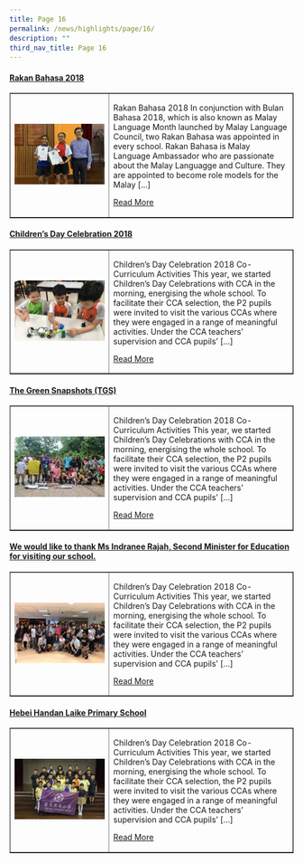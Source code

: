 ```yaml
---
title: Page 16
permalink: /news/highlights/page/16/
description: ""
third_nav_title: Page 16
---
```

<h4><strong><a href="/2019/10/07/rakan-bahasa-2018/" rel="bookmark">Rakan Bahasa 2018</a></strong></h4>
<table style="border-collapse: collapse; width: 100%;" border="1">
<tbody>
<tr>
<td style="width: 35%;"><a href="/2019/10/07/rakan-bahasa-2018/"><img src="/images/h1510.jpg"></a></td>
<td style="width: 65%;">
<p>Rakan Bahasa 2018 In conjunction with Bulan Bahasa 2018, which is also known as Malay Language Month launched by Malay Language Council, two Rakan Bahasa was appointed in every school. Rakan Bahasa is Malay Language Ambassador who are passionate about the Malay Languagge and Culture. They are appointed to become role models for the Malay […]</p>
<p><a href="/2019/10/07/rakan-bahasa-2018/">Read More</a></p>
</td>
</tr>
</tbody>
</table>
<h4><strong><a href="/2019/10/07/childrens-day-celebration-2018-2/" rel="bookmark">Children&rsquo;s Day Celebration 2018</a></strong></h4>
<table style="border-collapse: collapse; width: 100%;" border="1">
<tbody>
<tr>
<td style="width: 35%;"><a href="/2019/10/07/childrens-day-celebration-2018-2/"><img src="/images/h16a.jpg"></a></td>
<td style="width: 65%;"><p>Children&rsquo;s Day Celebration 2018 Co-Curriculum Activities This year, we started Children&rsquo;s Day Celebrations with CCA in the morning, energising the whole school. To facilitate their CCA selection, the P2 pupils were invited to visit the various CCAs where they were engaged in a range of meaningful activities. Under the CCA teachers&rsquo; supervision and CCA pupils&rsquo; [&hellip;]</p>
<p><a href="/2019/10/07/childrens-day-celebration-2018-2/">Read More</a></p></td>
</tr>
</tbody>
</table>

<h4><strong><a href="/2019/04/29/the-green-snapshots-tgs/" rel="bookmark">The Green Snapshots (TGS)</a></strong></h4>
<table style="border-collapse: collapse; width: 100%;" border="1">
<tbody>
<tr>
<td style="width: 35%;"><a href="/2019/04/29/the-green-snapshots-tgs/"><img src="/images/h16b.jpg"></a></td>
<td style="width: 65%;"><p>Children&rsquo;s Day Celebration 2018 Co-Curriculum Activities This year, we started Children&rsquo;s Day Celebrations with CCA in the morning, energising the whole school. To facilitate their CCA selection, the P2 pupils were invited to visit the various CCAs where they were engaged in a range of meaningful activities. Under the CCA teachers&rsquo; supervision and CCA pupils&rsquo; [&hellip;]</p>
<p><a href="/2019/04/29/the-green-snapshots-tgs/">Read More</a></p></td>
</tr>
</tbody>
</table>

<h4><strong><a href="/2018/10/08/we-would-like-to-thank-ms-indranee-for-visiting-our-school/" rel="bookmark">We would like to thank Ms Indranee Rajah, Second Minister for Education for visiting our school.</a></strong></h4>
<table style="border-collapse: collapse; width: 100%;" border="1">
<tbody>
<tr>
<td style="width: 35%;"><a href="/2018/10/08/we-would-like-to-thank-ms-indranee-for-visiting-our-school/"><img src="/images/h16c.jpg"></a></td>
<td style="width: 65%;"><p>Children&rsquo;s Day Celebration 2018 Co-Curriculum Activities This year, we started Children&rsquo;s Day Celebrations with CCA in the morning, energising the whole school. To facilitate their CCA selection, the P2 pupils were invited to visit the various CCAs where they were engaged in a range of meaningful activities. Under the CCA teachers&rsquo; supervision and CCA pupils&rsquo; [&hellip;]</p>
<p><a href="/2018/10/08/we-would-like-to-thank-ms-indranee-for-visiting-our-school/">Read More</a></p></td>
</tr>
</tbody>
</table>

<h4><strong><a href="/2018/07/10/hebei-handan-laike-primary-school-2/" rel="bookmark">Hebei Handan Laike Primary School</a></strong></h4>
<table style="border-collapse: collapse; width: 100%;" border="1">
<tbody>
<tr>
<td style="width: 35%;"><a href="/2018/07/10/hebei-handan-laike-primary-school-2/"><img src="/images/h16d.jpg"></a></td>
<td style="width: 65%;"><p>Children&rsquo;s Day Celebration 2018 Co-Curriculum Activities This year, we started Children&rsquo;s Day Celebrations with CCA in the morning, energising the whole school. To facilitate their CCA selection, the P2 pupils were invited to visit the various CCAs where they were engaged in a range of meaningful activities. Under the CCA teachers&rsquo; supervision and CCA pupils&rsquo; [&hellip;]</p>
<p><a href="/2018/07/10/hebei-handan-laike-primary-school-2/">Read More</a></p></td>
</tr>
</tbody>
</table>